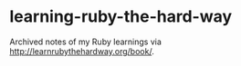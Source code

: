 # learning-ruby-the-hard-way
Archived notes of my Ruby learnings via http://learnrubythehardway.org/book/.
